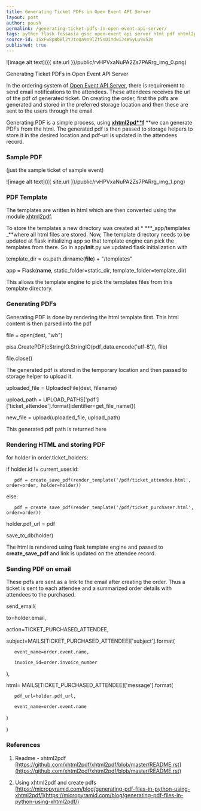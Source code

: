 ```yaml
---
title: Generating Ticket PDFs in Open Event API Server
layout: post
author: poush
permalink: /generating-ticket-pdfs-in-open-event-api-server/
tags: python flask fossasia gsoc open-event api server html pdf xhtml2pdf send tickets
source-id: 1SxFw8p8bBl2YJtoQa9n9lZt5sDiYdwiJ4WSyLu9v53s
published: true
---
```

![image alt text]({{ site.url }}/public/rvHPVxaNuPA2Zs7PARrg_img_0.png)

Generating Ticket PDFs in Open Event API Server

In the ordering system of [Open Event API Server](https://github.com/fossasia/open-event-orga-server), there is requirement to send email notifications to the attendees. These attendees receives the url of the pdf of generated ticket. On creating the order, first the pdfs are generated and stored in the preferred storage location and then these are sent to the users through the email.

Generating PDF is a simple process, using **[xhtml2pd**f](https://github.com/xhtml2pdf/xhtml2pdf)** **we can generate PDFs from the html. The generated pdf is then passed to storage helpers to store it in the desired location and pdf-url is updated in the attendees record.

### Sample PDF

(just the sample ticket of sample event)

![image alt text]({{ site.url }}/public/rvHPVxaNuPA2Zs7PARrg_img_1.png)

### PDF Template

The templates are written in html which are then converted using the module [xhtml2pdf](https://github.com/xhtml2pdf/xhtml2pdf).

To store the templates a new directory was created at * ***_app/templates _**where all html files are stored. Now, The template directory needs to be updated at flask initializing app so that template engine can pick the templates from there. So in app/__init__.py we updated flask initialization with

template_dir = os.path.dirname(__file__) + "/templates"

app = Flask(__name__, static_folder=static_dir, template_folder=template_dir)

This allows the template engine to pick the templates files from this template directory.

### Generating PDFs

Generating PDF is done by rendering the html template first. This html content is then parsed into the pdf

file = open(dest, "wb")

pisa.CreatePDF(cStringIO.StringIO(pdf_data.encode('utf-8')), file)

file.close()

The generated pdf is stored in the temporary location and then passed to storage helper to upload it.

uploaded_file = UploadedFile(dest, filename)

upload_path = UPLOAD_PATHS['pdf']['ticket_attendee'].format(identifier=get_file_name())

new_file = upload(uploaded_file, upload_path)

This generated pdf path is returned here

### Rendering HTML and storing PDF

for holder in order.ticket_holders:

   if holder.id != current_user.id:

       pdf = create_save_pdf(render_template('/pdf/ticket_attendee.html', order=order, holder=holder))

   else:

       pdf = create_save_pdf(render_template('/pdf/ticket_purchaser.html', order=order))

   holder.pdf_url = pdf

   save_to_db(holder)

The html is rendered using flask template engine and passed to **create_save_pdf** and link is updated on the attendee record.

### Sending PDF on email

These pdfs are sent as a link to the email after creating the order. Thus a ticket is sent to each attendee and a summarized order details with attendees to the purchased.

send_email(

   to=holder.email,

   action=TICKET_PURCHASED_ATTENDEE,

   subject=MAILS[TICKET_PURCHASED_ATTENDEE]['subject'].format(

       event_name=order.event.name,

       invoice_id=order.invoice_number

   ),

   html= MAILS[TICKET_PURCHASED_ATTENDEE]['message'].format(

       pdf_url=holder.pdf_url,

       event_name=order.event.name

   )

)

### References

1. Readme - xhtml2pdf
[https://github.com/xhtml2pdf/xhtml2pdf/blob/master/README.rst](https://github.com/xhtml2pdf/xhtml2pdf/blob/master/README.rst)

2. Using xhtml2pdf and create pdfs
[https://micropyramid.com/blog/generating-pdf-files-in-python-using-xhtml2pdf/](https://micropyramid.com/blog/generating-pdf-files-in-python-using-xhtml2pdf/)

